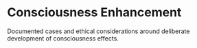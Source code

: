 # Consciousness Enhancement

Documented cases and ethical considerations around deliberate development of consciousness effects.

